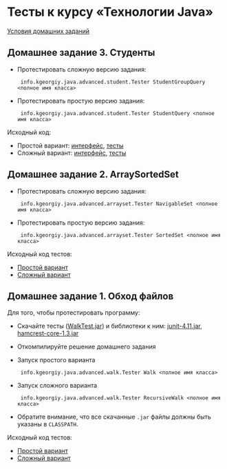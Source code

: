 # Тесты к курсу «Технологии Java»

[Условия домашних заданий](http://www.kgeorgiy.info/courses/java-advanced/homeworks.html)


## Домашнее задание 3. Студенты

 * Протестировать сложную версию задания:

        info.kgeorgiy.java.advanced.student.Tester StudentGroupQuery <полное имя класса>

 * Протестировать простую версию задания:

        info.kgeorgiy.java.advanced.student.Tester StudentQuery <полное имя класса>

Исходный код:

 * Простой вариант: [интерфейс](java/info/kgeorgiy/java/advanced/student/StudentQuery.java), [тесты](java/info/kgeorgiy/java/advanced/student/StudentQueryTest.java)
 * Сложный вариант: [интерфейс](java/info/kgeorgiy/java/advanced/student/StudentGroupQuery.java), [тесты](java/info/kgeorgiy/java/advanced/student/StudentGroupQueryTest.java)


## Домашнее задание 2. ArraySortedSet

 * Протестировать сложную версию задания:

        info.kgeorgiy.java.advanced.arrayset.Tester NavigableSet <полное имя класса>

 * Протестировать простую версию задания:

        info.kgeorgiy.java.advanced.arrayset.Tester SortedSet <полное имя класса>

Исходный код тестов:

 * [Простой вариант](java/info/kgeorgiy/java/advanced/arrayset/SortedSetTest.java)
 * [Сложный вариант](java/info/kgeorgiy/java/advanced/arrayset/NavigableSetTest.java)


## Домашнее задание 1. Обход файлов

Для того, чтобы протестировать программу:

 * Скачайте тесты ([WalkTest.jar](artifacts/WalkTest.jar)) и библиотеки к ним:
    [junit-4.11.jar](lib/junit-4.11.jar), [hamcrest-core-1.3.jar](lib/hamcrest-core-1.3.jar)
 * Откомпилируйте решение домашнего задания
 * Запуск простого варианта

        info.kgeorgiy.java.advanced.walk.Tester Walk <полное имя класса>

 * Запуск сложного варианта

        info.kgeorgiy.java.advanced.walk.Tester RecursiveWalk <полное имя класса>

 * Обратите внимание, что все скачанные `.jar` файлы должны быть указаны в `CLASSPATH`.

Исходный код тестов:

 * [Простой вариант](java/info/kgeorgiy/java/advanced/walk/WalkTest.java)
 * [Сложный вариант](java/info/kgeorgiy/java/advanced/walk/RecursiveWalkTest.java)
